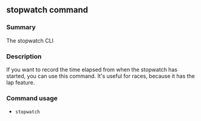 ## stopwatch command

### Summary

The stopwatch CLI

### Description

If you want to record the time elapsed from when the stopwatch has started, you can use this command. It's useful for races, because it has the lap feature.

### Command usage

* `stopwatch`
